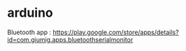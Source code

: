 # arduino
Bluetooth app : https://play.google.com/store/apps/details?id=com.giumig.apps.bluetoothserialmonitor

